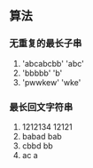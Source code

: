 ## 算法

### 无重复的最长子串
1. 'abcabcbb' 'abc'
2. 'bbbbb' 'b'
3. 'pwwkew' 'wke'

### 最长回文字符串
1. 1212134 12121
2. babad bab
3. cbbd bb
4. ac a